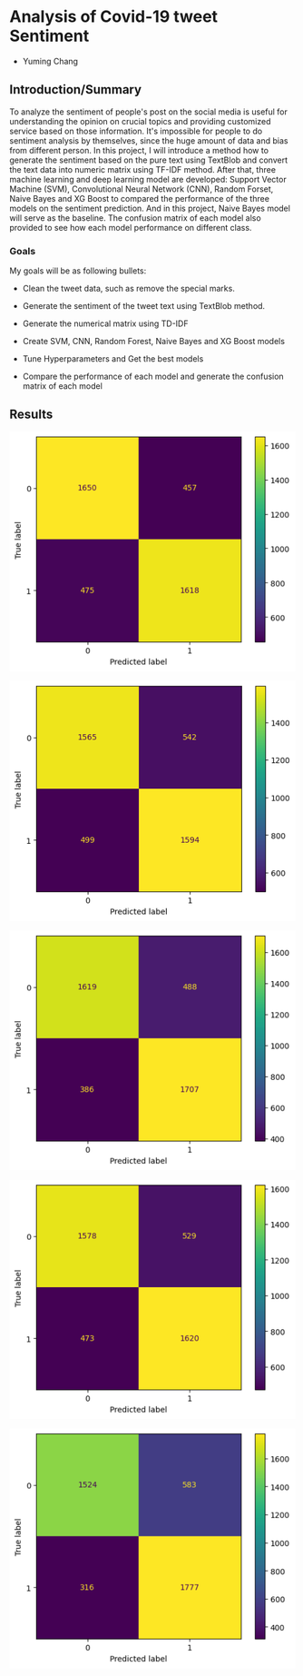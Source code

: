 # Analysis of Covid-19 tweet Sentiment
- Yuming Chang


## Introduction/Summary
To analyze the sentiment of people's post on the social media is useful for understanding the opinion on crucial topics and providing customized service based on those information. It's impossible for people to do sentiment analysis by themselves, since the huge amount of data and bias from different person. In this project, I will introduce a method how to generate the sentiment based on the pure text using TextBlob and convert the text data into numeric matrix using TF-IDF method. After that, three machine learning and deep learning model are developed: Support Vector Machine (SVM), Convolutional Neural Network (CNN), Random Forset, Naive Bayes and XG Boost to compared the performance of the three models on the sentiment prediction. And in this project, Naive Bayes model will serve as the baseline. The confusion matrix of each model also provided to see how each model performance on different class.

### Goals
My goals will be as following bullets:

- Clean the tweet data, such as remove the special marks.

- Generate the sentiment of the tweet text using TextBlob method.

- Generate the numerical matrix using TD-IDF

- Create SVM, CNN, Random Forest, Naive Bayes and XG Boost models

- Tune Hyperparameters and Get the best models

- Compare the performance of each model and generate the confusion matrix of each model

## Results


<p align="center">
  <img src="https://github.com/changyming/8803Project/blob/webpage/CNN123.png?raw=true">
</p>


<p align="center">
  <img src="https://github.com/changyming/8803Project/blob/webpage/NB.png">
</p>


<p align="center">
  <img src="https://github.com/changyming/8803Project/blob/webpage/SVM.png">
</p>


<p align="center">
  <img src="https://github.com/changyming/8803Project/blob/webpage/RF.png">
</p>


<p align="center">
  <img src="https://github.com/changyming/8803Project/blob/webpage/XG.png">
</p>

